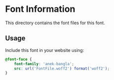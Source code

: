# Font Information

This directory contains the font files for this font.

## Usage

Include this font in your website using:
```css
@font-face {
    font-family: 'anek-bangla';
    src: url('FontFile.woff2') format('woff2');
}
```
